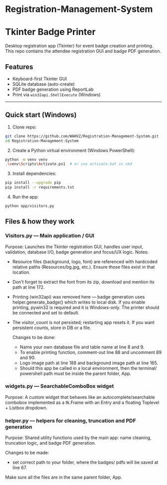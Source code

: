 # Registration-Management-System

# Tkinter Badge Printer

Desktop registration app (Tkinter) for event badge creation and printing.
This repo contains the attendee registration GUI and badge PDF generation.

## Features
- Keyboard-first Tkinter GUI
- SQLite database (auto-create)
- PDF badge generation using ReportLab
- Print via `win32api.ShellExecute` (Windows)
  
---

## Quick start (Windows)

1. Clone repo:
```bash
git clone https://github.com/WAHVZ/Registration-Management-System.git
cd Registration-Management-System
```

2. Create a Python virtual environment (Windows PowerShell):
```bash
python -m venv venv
.\venv\Scripts\Activate.ps1  # or use activate.bat in cmd
```  

3. Install dependencies:
```bash
pip install --upgrade pip
pip install -r requirements.txt
```

4. Run the app:
```bash
python app/visitors.py
```

## Files & how they work
### Visitors.py — Main application / GUI
  Purpose: Launches the Tkinter registration GUI, handles user input, validation, database I/O, badge generation and focus/UX logic.
    Notes:
  - Resource files (background, logo, font) are referenced with hardcoded relative paths (Resources/bg.jpg, etc.). Ensure those files exist in that location.
  - Don't forget to extract the font from its zip, download and mention its path at line 172.
  - Printing (win32api) was removed here — badge generation uses helper.generate_badge() which writes to local disk. If you enable printing, pywin32 is required and it is Windows-only. The printer should be connected and set to default.
  - The visitor_count is not persisted; restarting app resets it. If you want persistent counts, store in DB or a file.

    Changes to be done:
    - Name your own database file and table name at line 8 and 9.
    - To enable printing function, comment-out line 88 and uncomment 89 and 90.
    - Logo image path at line 188 and background image path at line 165.
    - Should this app be called in a local environment, then the terminal/ powershell path must be inside the parent folder, App.

### widgets.py — SearchableComboBox widget
  Purpose: A custom widget that behaves like an autocomplete/searchable combobox implemented as a tk.Frame with an Entry and a floating Toplevel + Listbox dropdown.

### helper.py — helpers for cleaning, truncation and PDF generation
  Purpose: Shared utility functions used by the main app: name cleaning, truncation logic, and badge PDF generation.

   Changes to be made:
   - set correct path to your folder, where the badges/ pdfs will be saved at line 67.



 Make sure all the files are in the same parent folder, App.
